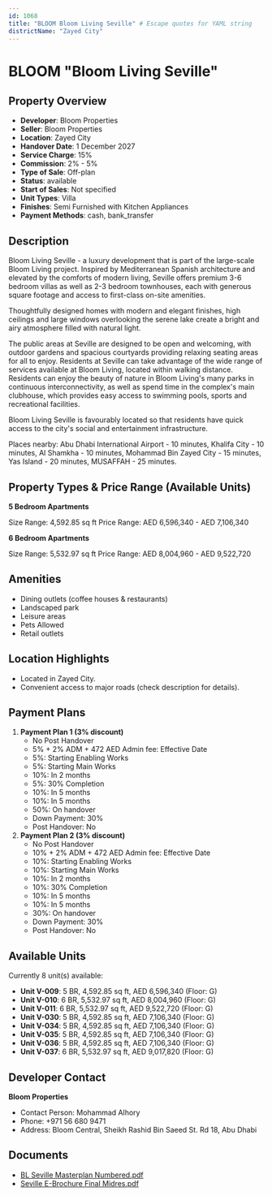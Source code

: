 ```yaml
---
id: 1068
title: "BLOOM Bloom Living Seville" # Escape quotes for YAML string
districtName: "Zayed City"
---
```


# BLOOM "Bloom Living Seville"

## Property Overview
- **Developer**: Bloom Properties
- **Seller**: Bloom Properties
- **Location**: Zayed City
- **Handover Date**: 1 December 2027
- **Service Charge**: 15%
- **Commission**: 2% - 5%
- **Type of Sale**: Off-plan
- **Status**: available
- **Start of Sales**: Not specified
- **Unit Types**: Villa
- **Finishes**: Semi Furnished with Kitchen Appliances
- **Payment Methods**: cash, bank_transfer

## Description
Bloom Living Seville - a luxury development that is part of the large-scale Bloom Living project. Inspired by Mediterranean Spanish architecture and elevated by the comforts of modern living, Seville offers premium 3-6 bedroom villas as well as 2-3 bedroom townhouses, each with generous square footage and access to first-class on-site amenities.

Thoughtfully designed homes with modern and elegant finishes, high ceilings and large windows overlooking the serene lake create a bright and airy atmosphere filled with natural light.

The public areas at Seville are designed to be open and welcoming, with outdoor gardens and spacious courtyards providing relaxing seating areas for all to enjoy. Residents at Seville can take advantage of the wide range of services available at Bloom Living, located within walking distance. Residents can enjoy the beauty of nature in Bloom Living's many parks in continuous interconnectivity, as well as spend time in the complex's main clubhouse, which provides easy access to swimming pools, sports and recreational facilities.

Bloom Living Seville is favourably located so that residents have quick access to the city's social and entertainment infrastructure.

Places nearby: Abu Dhabi International Airport - 10 minutes, Khalifa City - 10 minutes, Al Shamkha - 10 minutes, Mohammad Bin Zayed City - 15 minutes, Yas Island - 20 minutes, MUSAFFAH - 25 minutes.

## Property Types & Price Range (Available Units)
**5 Bedroom Apartments**

Size Range: 4,592.85 sq ft
Price Range: AED 6,596,340 - AED 7,106,340

**6 Bedroom Apartments**

Size Range: 5,532.97 sq ft
Price Range: AED 8,004,960 - AED 9,522,720

## Amenities
- Dining outlets  (coffee houses & restaurants)
- Landscaped park
- Leisure areas
- Pets Allowed
- Retail outlets

## Location Highlights
- Located in Zayed City.
- Convenient access to major roads (check description for details).

## Payment Plans
1. **Payment Plan 1 (3% discount)**
   - No Post Handover
   - 5% + 2% ADM + 472 AED Admin fee: Effective Date
   - 5%: Starting Enabling Works
   - 5%: Starting Main Works
   - 10%: In 2 months
   - 5%: 30% Completion
   - 10%: In 5 months
   - 10%: In 5 months
   - 50%: On handover
   - Down Payment: 30%
   - Post Handover: No
2. **Payment Plan 2 (3% discount)**
   - No Post Handover
   - 10% + 2% ADM + 472 AED Admin fee: Effective Date
   - 10%: Starting Enabling Works
   - 10%: Starting Main Works
   - 10%: In 2 months
   - 10%: 30% Completion
   - 10%: In 5 months
   - 10%: In 5 months
   - 30%: On handover
   - Down Payment: 30%
   - Post Handover: No

## Available Units
Currently 8 unit(s) available:
- **Unit V-009**: 5 BR, 4,592.85 sq ft, AED 6,596,340 (Floor: G)
- **Unit V-010**: 6 BR, 5,532.97 sq ft, AED 8,004,960 (Floor: G)
- **Unit V-011**: 6 BR, 5,532.97 sq ft, AED 9,522,720 (Floor: G)
- **Unit V-030**: 5 BR, 4,592.85 sq ft, AED 7,106,340 (Floor: G)
- **Unit V-034**: 5 BR, 4,592.85 sq ft, AED 7,106,340 (Floor: G)
- **Unit V-035**: 5 BR, 4,592.85 sq ft, AED 7,106,340 (Floor: G)
- **Unit V-036**: 5 BR, 4,592.85 sq ft, AED 7,106,340 (Floor: G)
- **Unit V-037**: 6 BR, 5,532.97 sq ft, AED 9,017,820 (Floor: G)

## Developer Contact
**Bloom Properties**
- Contact Person: Mohammad Alhory
- Phone: +971 56 680 9471
- Address: Bloom Central, Sheikh Rashid Bin Saeed St. Rd 18, Abu Dhabi

## Documents
- [BL Seville Masterplan Numbered.pdf](https://cdn.geniemap.net/2024/02/28/z2rx3zArjYe3378JoUfOApbrvyYkTlhQyA7WJ4bO.pdf)
- [Seville E-Brochure Final Midres.pdf](https://cdn.geniemap.net/2024/02/28/Blh2FmqJzt2tvRQ4HgXEnqArYMjAvQZWkxEmjlzB.pdf)
